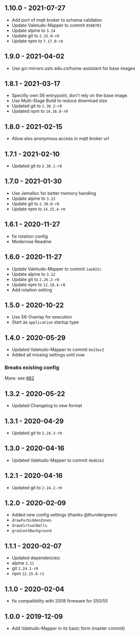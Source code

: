 ## 1.10.0 - 2021-07-27

*  Add port of mqtt broker to schema validaton
*  Update Valetudo-Mapper to commit `8500701`
*  Update alpine to `3.14`
*  Update git to `2.32.0-r0`
*  Update npm to `7.17.0-r0`

## 1.9.0 - 2021-04-02

*  Use gcr.mirrors.ustc.edu.cn/home-assistant for base images


## 1.8.1 - 2021-03-17

*  Specifiy own S6 entrypoint, don't rely on the base image.
*  Use Multi-Stage Build to reduce download size
*  Updated git to `2.30.2-r0`
*  Updated npm to `14.16.0-r0`


## 1.8.0 - 2021-02-15

*  Allow also anonymous access in mqtt broker url


## 1.7.1 - 2021-02-10

*  Updated git to `2.30.1-r0`


## 1.7.0 - 2021-01-30

*  Use Jemalloc for better memory handling
*  Update alpine to `3.13`
*  Update git to `2.30.0-r0`
*  Update npm to `14.15.4-r0`

## 1.6.1 - 2020-11-27

*  fix rotation config
*  Modernise Readme

## 1.6.0 - 2020-11-27

*  Update Valetudo-Mapper to commit `1ae822c`
*  Update alpine to `3.12`
*  Update git to `2.26.2-r0`
*  Update npm to `12.18.4-r0`
*  Add rotation setting


## 1.5.0 - 2020-10-22

*  Use S6-Overlay for execution
*  Start as `application` startup type


## 1.4.0 - 2020-05-29

*  Updated Valetudo-Mapper to commit `8e23ac2`
*  Added all missing settings until now

###  Breaks existing config

More: see [#82](https://hub.fastgit.org/Poeschl/Hassio-Addons/pull/82)


## 1.3.2 - 2020-05-22

*  Updated Changelog to new format


## 1.3.1 - 2020-04-29

*  Updated git to `2.24.3-r0`


## 1.3.0 - 2020-04-16

*  Updated Valetudo-Mapper to commit `4bd62e2`


## 1.2.1 - 2020-04-16

*  Updated git to `2.24.2-r0`


## 1.2.0 - 2020-02-09

*  Added new config settings (thanks @thundergreen)
  * `drawForbiddenZones`
  * `drawVirtualWalls`
  * `gradientBackground`


## 1.1.1 - 2020-02-07

*  Updated dependencies:
  * alpine `3.11`
  * git `2.24.1-r0`
  * npm `12.15.0-r1`


## 1.1.0 - 2020-02-04

*  fix compatibility with 2008 firmware for S50/55


## 1.0.0 - 2019-12-09

*  Add Valetudo-Mapper in its basic form (master commit)
